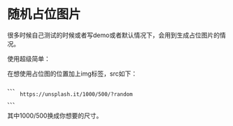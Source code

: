 # 随机占位图片

很多时候自己测试的时候或者写demo或者默认情况下，会用到生成占位图片的情况。

使用超级简单：

在想使用占位图的位置加上img标签，src如下：

	、、、
		https://unsplash.it/1000/500/?random	
	、、、

其中1000/500换成你想要的尺寸。
